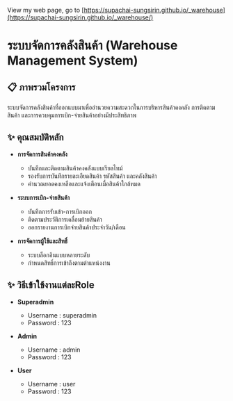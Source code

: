 View my web page, go to [https://supachai-sungsirin.github.io/_warehouse](https://supachai-sungsirin.github.io/_warehouse/)
# ระบบจัดการคลังสินค้า (Warehouse Management System)

## 📋 ภาพรวมโครงการ
ระบบจัดการคลังสินค้าที่ออกแบบมาเพื่ออำนวยความสะดวกในการบริหารสินค้าคงคลัง การติดตามสินค้า และการควบคุมการเบิก-จ่ายสินค้าอย่างมีประสิทธิภาพ

## ✨ คุณสมบัติหลัก
- **การจัดการสินค้าคงคลัง**
  - บันทึกและติดตามสินค้าคงคลังแบบเรียลไทม์
  - รองรับการบันทึกรายละเอียดสินค้า รหัสสินค้า และคลังสินค้า
  - คำนวณยอดคงเหลือและแจ้งเตือนเมื่อสินค้าใกล้หมด

- **ระบบการเบิก-จ่ายสินค้า**
  - บันทึกการรับเข้า-การเบิกออก
  - ติดตามประวัติการเคลื่อนย้ายสินค้า
  - ออกรายงานการเบิกจ่ายสินค้าประจำวัน/เดือน

- **การจัดการผู้ใช้และสิทธิ์**
  - ระบบล็อกอินแบบหลายระดับ
  - กำหนดสิทธิ์การเข้าถึงตามตำแหน่งงาน

## ✨ วิธีเข้าใช้งานแต่ละRole
- **Superadmin**
  - Username : superadmin
  - Password : 123

- **Admin**
  - Username : admin
  - Password : 123

- **User**
  - Username : user
  - Password : 123
